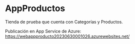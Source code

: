 # AppProductos
Tienda de prueba que cuenta con Categorías y Productos.

Publicación en App Service de Azure:
https://webappproducto20230630001026.azurewebsites.net/
